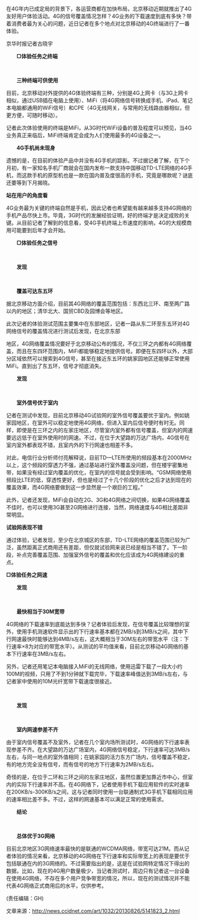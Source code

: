 <!--
author: beebol
date: 2013-08-26 19:15:12
title: 4G最快网速相当于30M宽带
tags: 
category: 行业资讯
status: publish
summary: 在4G年内已成定局的背景下，各运营商都在加快布局，北京移动近期就推出了4G友好用户体验活动。4G的信号覆盖情况怎样？4G业务的下载速度到底有多快？带着消费者最为关心的问题，近日记者在多个地点对北京移动的4G终端进行了一番体验。京华时报记者古晓宇　　□体验任务之终端&nbsp;　　
-->

在4G年内已成定局的背景下，各运营商都在加快布局，北京移动近期就推出了4G友好用户体验活动。4G的信号覆盖情况怎样？4G业务的下载速度到底有多快？带着消费者最为关心的问题，近日记者在多个地点对北京移动的4G终端进行了一番体验。

京华时报记者古晓宇

<strong>　　□体验任务之终端</strong>

&nbsp;

<strong>　　三种终端可供使用</strong>

目前，北京移动对外提供的4G体验终端有三种，分别是4G上网卡（与3G上网卡相似，通过USB插在电脑上使用）、MiFi（将4G网络信号转换成手机、iPad、笔记本电脑都通用的WiFi信号）和CPE（4G无线网关，与常用的无线路由器相似，但更方便，可随时移动）。

记者此次体验使用的终端是MiFi，从3G时代WiFi设备的普及程度可以预见，当4G业务真正来临后，MiFi终端肯定会成为人们使用最多的4G设备之一。

<strong>　　4G手机尚未现身</strong>

遗憾的是，在目前的体验产品中并没有4G手机的踪影。不过据记者了解，在下个月初，有一家知名手机厂商就会在国内发布一款支持中国移动TD-LTE网络的4G手机，而这款手机的原型机也是一款在国内普及度很高的手机，究竟是哪款呢？谜底还要等到下月揭晓。

<strong>站在用户的角度看</strong>

4G业务最为关键的终端自然是手机，因此记者也希望能有越来越多支持4G网络的手机产品尽快上市。毕竟，3G时代的发展经验证明，好的终端才是决定成败的关键。从目前记者了解到的信息看，受4G手机终端上市速度的影响，4G的大规模商用可能要到后年才会开始。

<strong>　　□体验任务之信号</strong>

&nbsp;

<strong>　　发现</strong>

&nbsp;

<strong>　　覆盖可达东五环</strong>

据北京移动方面介绍，目前其4G网络的覆盖范围包括：东西北三环、南至两广路以内的地区；清华北大、国贸CBD及园博会等地区。

此次记者的体验测试范围主要集中在东部地区，记者一路从东二环至东五环对4G网络信号的覆盖情况进行测试后发现，在北京东部

地区，4G网络覆盖情况要好于北京移动公布的情况，不仅三环之内都有4G网络覆盖，而且在东四环范围内，MiFi都能够稳定地提供信号。即便在东四环以外，大部分区域依然可以搜索到4G信号，甚至在接近东五环的姚家园地区还能够正常使用MiFi。直到出了东五环，信号才彻底消失。

<strong>　　发现</strong>

&nbsp;

<strong>　　室外信号优于室内</strong>

记者在测试中发现，目前北京移动4G试验网的室外信号覆盖要优于室内。例如姚家园地区，在室外可以稳定地使用4G网络，但进入室内后信号便时有时无。同样，即使是在三环之内的左家庄地区，尽管室内室外都有信号覆盖，但室内的网速要远远低于在室外使用时的网速。不过，在位于大望路的万达广场内，4G信号在室内室外都表现不错，且室内外的下行网速也相差不多。

对此，电信行业分析师付亮解释说，目前TD—LTE所使用的频段基本在2000MHz以上，这个频段的穿透力不强，通过基站进行室外覆盖没问题，但在楼宇密集地带，如果没有经过室内覆盖的优化，在室内的信号就会受到影响。“GSM网络使用频段比LTE的低，穿透性更好，但也是经过了十几个阶段的优化之后才达到现在的覆盖效果，而4G网络要做到这一步显然是一个艰巨的工程。”

此外，记者还发现，MiFi会自动在2G、3G和4G网络之间切换，如果4G网络覆盖不佳时，也可以使用3G甚至2G网络进行连接，当然，网络速度与4G相比差距非常明显。

<strong>试验网表现不错</strong>

通过体验，记者发现，至少在北京城区的东部，TD-LTE网络的覆盖范围已较为广泛，虽然距离正式商用还有差距，但仅就试验网来说已经是相当不错了。下一阶段，补点完善覆盖范围、加强室外信号的覆盖和优化应该成为4G网络建设的重点。

<strong>□体验任务之网速</strong>

<strong>　　发现</strong>

&nbsp;

<strong>　　最快相当于30M宽带</strong>

4G网络的下载速率到底能达到多快？记者体验后发现，在信号覆盖比较理想的室外，使用手机测速软件显示出的下行速率基本都在2MB/s到3MB/s之间，其中下行网速最快时能够达到4MB/s左右，这大概相当于30M左右的带宽水平（注：下行速率×8为对应的带宽水平）。从测试的平均值来看，目前北京移动4G网络的基本下行速率在3MB/s左右。

另外，记者还用笔记本电脑接入MiFi的无线网络，使用迅雷下载了一段大小约100M的视频，只用了不到1分钟就下载完毕，下载速率峰值达到3MB/s左右，与记者家中使用的10M光纤宽带下载速度很接近。

&nbsp;

<strong>　　发现</strong>

&nbsp;

<strong>　　室内网速参差不齐</strong>

由于室内信号覆盖不及室外，记者在几个室内场所测试时，4G网络的下行速率表现参差不齐。在大望路的万达广场室内，4G网络信号稳定，下行速率可达3MB/s左右，与同一地点的室外值相同；在姚家园的活力东方广场内，信号覆盖不稳定，有的地方完全没有信号，而有信号的地方下行速率为2MB/s左右。

奇怪的是，在位于二环和三环之间的左家庄地区，虽然位置更加靠近市中心，但室内的实际下行速率并不高。在4G网络下，记者使用手机下载应用软件的实时速率在200KB/s-300KB/s之间，这与记者同时使用一台联通制式3G手机下载相同应用的速率相比差不多。不过，这样的网速基本可以满足正常的使用需求。

<strong>　　结论</strong>

&nbsp;

<strong>　　总体优于3G网络</strong>

目前北京地区3G网络速率最快的是联通的WCDMA网络，带宽可达21M。而从记者体验的情况来看，北京移动的4G网络在下行速率和实际带宽上的表现是要优于包括联通在内的3G网络的。不过需要指出的是，这是在试验网特定情况下得出的数据，比如，现在的4G用户数量极少，当记者测试时，周边只有记者这一台设备在使用4G网络，不存在多个用户竞争带宽的情况，所以，现在的测试情况并不能代表4G网络正式商用后的水平，仅供参考。

(责任编辑：GH)

文章来源：http://news.ccidnet.com/art/1032/20130826/5141823_2.html